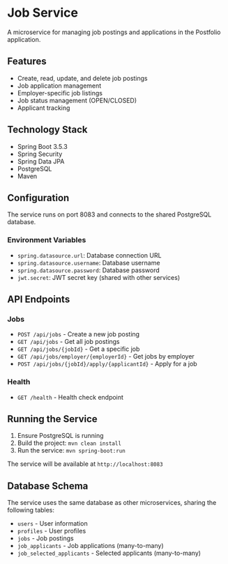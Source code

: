 # Job Service

A microservice for managing job postings and applications in the Postfolio application.

## Features

- Create, read, update, and delete job postings
- Job application management
- Employer-specific job listings
- Job status management (OPEN/CLOSED)
- Applicant tracking

## Technology Stack

- Spring Boot 3.5.3
- Spring Security
- Spring Data JPA
- PostgreSQL
- Maven

## Configuration

The service runs on port 8083 and connects to the shared PostgreSQL database.

### Environment Variables

- `spring.datasource.url`: Database connection URL
- `spring.datasource.username`: Database username
- `spring.datasource.password`: Database password
- `jwt.secret`: JWT secret key (shared with other services)

## API Endpoints

### Jobs
- `POST /api/jobs` - Create a new job posting
- `GET /api/jobs` - Get all job postings
- `GET /api/jobs/{jobId}` - Get a specific job
- `GET /api/jobs/employer/{employerId}` - Get jobs by employer
- `POST /api/jobs/{jobId}/apply/{applicantId}` - Apply for a job

### Health
- `GET /health` - Health check endpoint

## Running the Service

1. Ensure PostgreSQL is running
2. Build the project: `mvn clean install`
3. Run the service: `mvn spring-boot:run`

The service will be available at `http://localhost:8083`

## Database Schema

The service uses the same database as other microservices, sharing the following tables:
- `users` - User information
- `profiles` - User profiles
- `jobs` - Job postings
- `job_applicants` - Job applications (many-to-many)
- `job_selected_applicants` - Selected applicants (many-to-many) 